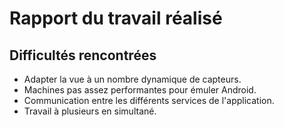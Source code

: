 # Rapport du travail réalisé

## Difficultés rencontrées

- Adapter la vue à un nombre dynamique de capteurs.
- Machines pas assez performantes pour émuler Android.
- Communication entre les différents services de l'application.
- Travail à plusieurs en simultané.
